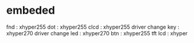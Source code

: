 embeded
=======
fnd	: xhyper255
dot	: xhyper255
clcd	: xhyper255 driver change
key	: xhyper270 driver change
led	: xhyper270
btn	: xhyper255
tft lcd	: xhyper
